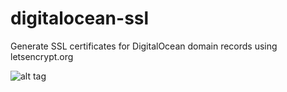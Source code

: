 # digitalocean-ssl
Generate SSL certificates for DigitalOcean domain records using letsencrypt.org

![alt tag](https://dl.dropboxusercontent.com/content_link/9HheK9eno4o1CnilBvwf0wxOO1rCK5eGOjnZe9BBa5pfN7KjwbMjaYGjlFURxCzI/file)
